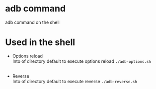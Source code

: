 # adb command

adb command on the shell

# Used in the shell

- Options reload <br/>
Into of directory default to execute options reload `./adb-options.sh`<br/><br/>

- Reverse<br/>
Into of directory default to execute reverse `./adb-reverse.sh`<br/><br/>
